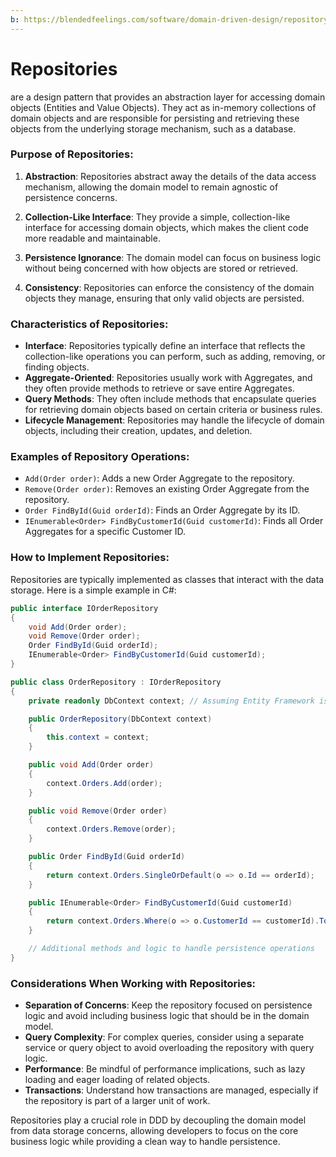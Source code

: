 ```yaml
---
b: https://blendedfeelings.com/software/domain-driven-design/repository.md
---
```


# Repositories 
are a design pattern that provides an abstraction layer for accessing domain objects (Entities and Value Objects). They act as in-memory collections of domain objects and are responsible for persisting and retrieving these objects from the underlying storage mechanism, such as a database.

### Purpose of Repositories:

1. **Abstraction**: Repositories abstract away the details of the data access mechanism, allowing the domain model to remain agnostic of persistence concerns.

2. **Collection-Like Interface**: They provide a simple, collection-like interface for accessing domain objects, which makes the client code more readable and maintainable.

3. **Persistence Ignorance**: The domain model can focus on business logic without being concerned with how objects are stored or retrieved.

4. **Consistency**: Repositories can enforce the consistency of the domain objects they manage, ensuring that only valid objects are persisted.

### Characteristics of Repositories:

- **Interface**: Repositories typically define an interface that reflects the collection-like operations you can perform, such as adding, removing, or finding objects.
- **Aggregate-Oriented**: Repositories usually work with Aggregates, and they often provide methods to retrieve or save entire Aggregates.
- **Query Methods**: They often include methods that encapsulate queries for retrieving domain objects based on certain criteria or business rules.
- **Lifecycle Management**: Repositories may handle the lifecycle of domain objects, including their creation, updates, and deletion.

### Examples of Repository Operations:

- `Add(Order order)`: Adds a new Order Aggregate to the repository.
- `Remove(Order order)`: Removes an existing Order Aggregate from the repository.
- `Order FindById(Guid orderId)`: Finds an Order Aggregate by its ID.
- `IEnumerable<Order> FindByCustomerId(Guid customerId)`: Finds all Order Aggregates for a specific Customer ID.

### How to Implement Repositories:

Repositories are typically implemented as classes that interact with the data storage. Here is a simple example in C#:

```csharp
public interface IOrderRepository
{
    void Add(Order order);
    void Remove(Order order);
    Order FindById(Guid orderId);
    IEnumerable<Order> FindByCustomerId(Guid customerId);
}

public class OrderRepository : IOrderRepository
{
    private readonly DbContext context; // Assuming Entity Framework is used

    public OrderRepository(DbContext context)
    {
        this.context = context;
    }

    public void Add(Order order)
    {
        context.Orders.Add(order);
    }

    public void Remove(Order order)
    {
        context.Orders.Remove(order);
    }

    public Order FindById(Guid orderId)
    {
        return context.Orders.SingleOrDefault(o => o.Id == orderId);
    }

    public IEnumerable<Order> FindByCustomerId(Guid customerId)
    {
        return context.Orders.Where(o => o.CustomerId == customerId).ToList();
    }

    // Additional methods and logic to handle persistence operations
}
```

### Considerations When Working with Repositories:

- **Separation of Concerns**: Keep the repository focused on persistence logic and avoid including business logic that should be in the domain model.
- **Query Complexity**: For complex queries, consider using a separate service or query object to avoid overloading the repository with query logic.
- **Performance**: Be mindful of performance implications, such as lazy loading and eager loading of related objects.
- **Transactions**: Understand how transactions are managed, especially if the repository is part of a larger unit of work.

Repositories play a crucial role in DDD by decoupling the domain model from data storage concerns, allowing developers to focus on the core business logic while providing a clean way to handle persistence.